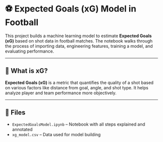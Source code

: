 # ⚽ Expected Goals (xG) Model in Football

This project builds a machine learning model to estimate **Expected Goals (xG)** based on shot data in football matches. The notebook walks through the process of importing data, engineering features, training a model, and evaluating performance.

---

## 📌 What is xG?

**Expected Goals (xG)** is a metric that quantifies the quality of a shot based on various factors like distance from goal, angle, and shot type. It helps analyze player and team performance more objectively.

---

## 📁 Files

- `ExpectedGoalsModel.ipynb` – Notebook with all steps explained and annotated
- `xg_model.csv` – Data used for model building
